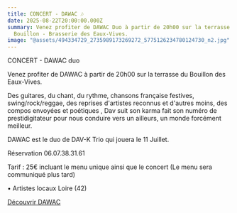 ```yaml
---
title: CONCERT - DAWAC 🎶
date: 2025-08-22T20:00:00.000Z
summary: Venez profiter de DAWAC Duo à partir de 20h00 sur la terrasse du
  Bouillon - Brasserie des Eaux-Vives.
image: "@assets/494334729_2735989173269272_5775126234780124730_n2.jpg"
---
```

CONCERT - DAWAC duo

Venez profiter de DAWAC à partir de 20h00 sur la terrasse du Bouillon des Eaux-Vives.

Des guitares, du chant, du rythme, chansons française festives, swing/rock/reggae, des  reprises d'artistes reconnus et d'autres moins, des compos envoyées et poétiques , Dav suit son karma fait son numéro de prestidigitateur pour nous conduire vers un ailleurs, un monde forcément meilleur.

DAWAC est le duo de DAV-K Trio qui jouera le 11 Juillet.

Réservation 06.07.38.31.61

Tarif : 25€ incluant le menu unique ainsi que le concert (Le menu sera communiqué plus tard)

• Artistes locaux Loire (42)

[Découvrir DAWAC](https://www.youtube.com/watch?v=g3Le50YDMw0&t=7s)
